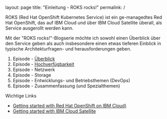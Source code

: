 layout: page
title: "Einleitung - ROKS rocks!"
permalink: /

ROKS (Red Hat OpenShift Kubernetes Service) ist ein ge-managedtes Red Hat OpenShift, das auf IBM Cloud und über IBM Cloud Satellite überall, als Service ausgerollt werden kann.

Mit der "ROKS rocks!"-Blogserie möchte ich sowohl einen Überblick über den Service geben als auch insbesondere einen etwas tieferen Einblick in typische Architekturfragen- und herausforderungen geben.

1. Episode - [Überblick](./S1E1_overview.md)
2. Episode - [Hochverfügbarkeit](./S1E2_ha.md)
3. Episode - Netzwerk
4. Episode - Storage
5. Episode - Entwicklungs- und Betriebsthemen (DevOps)
6. Episode - Zusammenfassung (und Spezialthemen)

Wichtige Links
- [Getting started with Red Hat OpenShift on IBM Cloud)](https://cloud.ibm.com/docs/openshift?topic=openshift-getting-started)
- [Getting started with IBM Cloud Satellite](https://cloud.ibm.com/docs/satellite?topic=satellite-getting-started)

